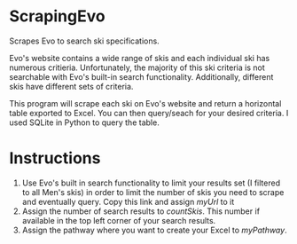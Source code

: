 # ScrapingEvo
Scrapes Evo to search ski specifications.

Evo's website contains a wide range of skis and each individual ski has numerous critieria. Unfortunately, the majority of this ski criteria is not searchable with Evo's built-in search functionality. Additionally, different skis have different sets of criteria.

This program will scrape each ski on Evo's website and return a horizontal table exported to Excel. You can then query/seach for your desired criteria. I used SQLite in Python to query the table.

# Instructions
1. Use Evo's built in search functionality to limit your results set (I filtered to all Men's skis) in order to limit the number of skis you need to scrape and eventually query. Copy this link and assign _myUrl_ to it
2. Assign the number of search results to _countSkis_. This number if available in the top left corner of your search results.
3. Assign the pathway where you want to create your Excel to _myPathway_.


